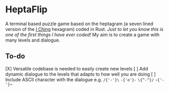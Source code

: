 # HeptaFlip
A terminal based puzzle game based on the heptagram (a seven lined version of the [I Ching](https://en.wikipedia.org/wiki/I_Ching) hexagram) coded in Rust.
*Just to let you know this is one of the first things I have ever coded!*
My aim is to create a game with many levels and dialogue.

## To-do

[X] Versatile codebase is needed to easily create new levels
[ ] Add dynamic dialogue to the levels that adapts to how well you are doing
[ ] Include ASCII character with the dialogue e.g. `/{'-'}\`  `-{'o'}-`  `\{^-^}/`  `~{'-'}¬`
